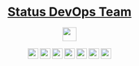 <div align="center">
<h1><a href="https://crearesistemas.github.io/.github/profile/index.html">Status DevOps Team</a></h1>
<img src="https://img.shields.io/endpoint?url=https%3A%2F%2Fnexus.crearecloud.com.br%2Frepository%2Fappstore%2Fstatus%2Fthiago-lazzarotto.json%3Fstyle%3Dflat-square&style=flat-square"  height="32">
<br>
  <br>
<img src="https://img.shields.io/endpoint?url=https%3A%2F%2Fnexus.crearecloud.com.br%2Frepository%2Fappstore%2Fstatus%2Fbryan-quadrado.json%3Fstyle%3Dflat-square&style=flat-square" height="24"/> 
<img src="https://img.shields.io/endpoint?url=https%3A%2F%2Fnexus.crearecloud.com.br%2Frepository%2Fappstore%2Fstatus%2Festefano-vechietti.json%3Fstyle%3Dflat-square&style=flat-square" height="24"/> 
<img src="https://img.shields.io/endpoint?url=https%3A%2F%2Fnexus.crearecloud.com.br%2Frepository%2Fappstore%2Fstatus%2Ffernanda-knau.json%3Fstyle%3Dflat-square&style=flat-square" height="24"/> 
<img src="https://img.shields.io/endpoint?url=https%3A%2F%2Fnexus.crearecloud.com.br%2Frepository%2Fappstore%2Fstatus%2Fhenrique-valduga.json%3Fstyle%3Dflat-square&style=flat-square"  height="24"/>
<img src="https://img.shields.io/endpoint?url=https%3A%2F%2Fnexus.crearecloud.com.br%2Frepository%2Fappstore%2Fstatus%2Fjoao-garcia.json%3Fstyle%3Dflat-square&style=flat-square" height="24"/> 
<img src="https://img.shields.io/endpoint?url=https%3A%2F%2Fnexus.crearecloud.com.br%2Frepository%2Fappstore%2Fstatus%2Fmatheus-dahm.json%3Fstyle%3Dflat-square&style=flat-square" height="24"/> 
<img src="https://img.shields.io/endpoint?url=https%3A%2F%2Fnexus.crearecloud.com.br%2Frepository%2Fappstore%2Fstatus%2Frodrigo-dornelles.json%3Fstyle%3Dflat-square&style=flat-square" height="24" /> 
</div>
